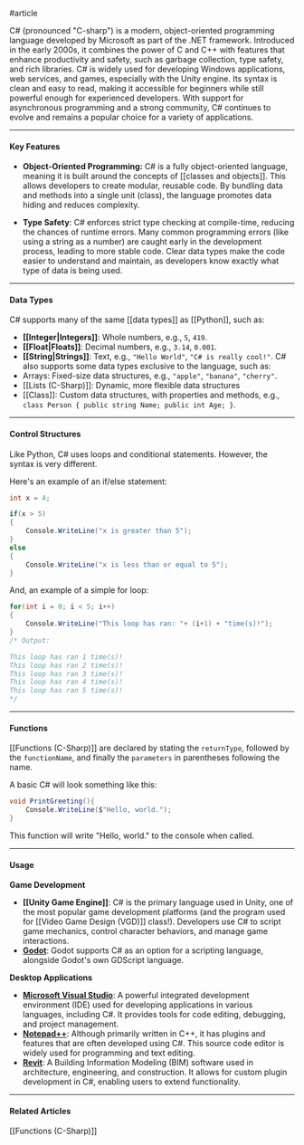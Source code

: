 #article

C# (pronounced "C-sharp") is a modern, object-oriented programming language developed by Microsoft as part of the .NET framework. Introduced in the early 2000s, it combines the power of C and C++ with features that enhance productivity and safety, such as garbage collection, type safety, and rich libraries. C# is widely used for developing Windows applications, web services, and games, especially with the Unity engine. Its syntax is clean and easy to read, making it accessible for beginners while still powerful enough for experienced developers. With support for asynchronous programming and a strong community, C# continues to evolve and remains a popular choice for a variety of applications.

---
#### Key Features

- **Object-Oriented Programming:** C# is a fully object-oriented language, meaning it is built around the concepts of [[classes and objects]]. This allows developers to create modular, reusable code. By bundling data and methods into a single unit (class), the language promotes data hiding and reduces complexity.

- **Type Safety**: C# enforces strict type checking at compile-time, reducing the chances of runtime errors. Many common programming errors (like using a string as a number) are caught early in the development process, leading to more stable code. Clear data types make the code easier to understand and maintain, as developers know exactly what type of data is being used.

---
#### Data Types

C# supports many of the same [[data types]] as [[Python]], such as:
- **[[Integer|Integers]]**: Whole numbers, e.g., `5`, `419`.
- **[[Float|Floats]]**: Decimal numbers, e.g., `3.14`, `0.001`.
- **[[String|Strings]]**: Text, e.g., `"Hello World"`, `"C# is really cool!"`.
C# also supports some data types exclusive to the language, such as:
- Arrays: Fixed-size data structures, e.g., `"apple"`, `"banana"`, `"cherry"`.
- [[Lists (C-Sharp)]]: Dynamic, more flexible data structures
- [[Class]]: Custom data structures, with properties and methods, e.g., `class Person { public string Name; public int Age; }`.
----
#### Control Structures

Like Python, C# uses loops and conditional statements. However, the syntax is very different.

Here's an example of an if/else statement:

```c#
int x = 4;

if(x > 5)
{
	Console.WriteLine("x is greater than 5");
}
else
{
	Console.WriteLine("x is less than or equal to 5");
}
```

And, an example of a simple for loop:

```c#
for(int i = 0; i < 5; i++)
{
	Console.WriteLine("This loop has ran: "+ (i+1) + "time(s)!");
}
/* Output:

This loop has ran 1 time(s)!
This loop has ran 2 time(s)!
This loop has ran 3 time(s)!
This loop has ran 4 time(s)!
This loop has ran 5 time(s)!
*/
```

----
#### Functions
[[Functions (C-Sharp)]] are declared by stating the `returnType`, followed by the `functionName`, and finally the `parameters` in parentheses following the name. 

A basic C# will look something like this:

```c#
void PrintGreeting(){
	Console.WriteLine($"Hello, world.");
}
```

This function will write "Hello, world." to the console when called.

----
#### Usage

**Game Development**
- **[[Unity Game Engine]]**: C# is the primary language used in Unity, one of the most popular game development platforms (and the program used for [[Video Game Design (VGD)]] class!). Developers use C# to script game mechanics, control character behaviors, and manage game interactions.
- **[Godot](https://godotengine.org/)**: Godot supports C# as an option for a scripting language, alongside Godot's own GDScript language.

**Desktop Applications**
- **[Microsoft Visual Studio](https://visualstudio.microsoft.com/)**: A powerful integrated development environment (IDE) used for developing applications in various languages, including C#. It provides tools for code editing, debugging, and project management.
- **[Notepad++](https://notepad-plus-plus.org/)**: Although primarily written in C++, it has plugins and features that are often developed using C#. This source code editor is widely used for programming and text editing.
- **[Revit](https://www.autodesk.com/products/revit/architecture)**: A Building Information Modeling (BIM) software used in architecture, engineering, and construction. It allows for custom plugin development in C#, enabling users to extend functionality.

----
#### Related Articles
[[Functions (C-Sharp)]]